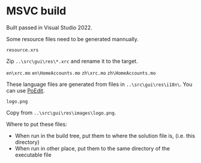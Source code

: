 # MSVC build

Built passed in Visual Studio 2022.

Some resource files need to be generated mannually.

`resource.xrs`

Zip `..\src\gui\res\*.xrc` and rename it to the target.

`en\xrc.mo`
`en\HomeAccounts.mo`
`zh\xrc.mo`
`zh\HomeAccounts.mo`

These language files are generated from files in `..\src\gui\res\i18n\`. You can use [PoEdit](https://poedit.net/).

`logo.png`

Copy from `..\src\gui\res\images\logo.png`.

Where to put these files:

- When run in the build tree, put them to where the solution file is, (i.e. this directory)
- When run in other place, put them to the same directory of the executable file
